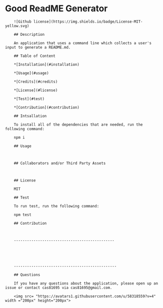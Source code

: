 # Good ReadME Generator

        ![Github license](https://img.shields.io/badge/License-MIT-yellow.svg)

        ## Description

        An application that uses a command line which collects a user's input to generate a README.md.

        ## Table of Content

        *[Installation](#installation)

        *[Usage](#usage)

        *[Credits](#credits)
        
        *[License](#license)
        
        *[Test](#test)
        
        *[Contribution](#contribution)

        ## Intsallation
        
        To install all of the dependencies that are needed, run the following command:
        
        npm i
        
        ## Usage
        
        
        
        ## Collaborators and/or Third Party Assets
        
        
        
        ## License
        
        MIT
        
        ## Test
        
        To run test, run the following command:
        
        npm test
        
        ## Contribution
        
        

        ----------------------------------------------

        

        

        -----------------------------------------------
        
        ## Questions
        
        If you have any questions about the application, please open up an issue or contact cas81695 via cas81695@gmail.com.
        
        <img src= "https://avatars1.githubusercontent.com/u/58318559?v=4" width ="200px" height="200px">